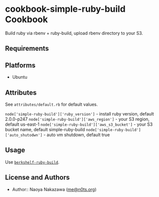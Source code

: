 cookbook-simple-ruby-build Cookbook
===================================
Build ruby via rbenv + ruby-build, upload rbenv directory to your S3.


Requirements
------------
## Platforms
- Ubuntu


Attributes
----------
See `attributes/default.rb` for default values.

`node['simple-ruby-build']['ruby_version']` - install ruby version, default 2.0.0-p247
`node['simple-ruby-build']['aws_region']` - your S3 region, default us-east-1
`node['simple-ruby-build']['aws_s3_bucket']` - your S3 bucket name, default simple-ruby-build
`node['simple-ruby-build']['auto_shutodwn']` - auto vm shutdown, default true


Usage
-----
Use [`berkshelf-ruby-build`](https://github.com/n0ts/berkshelf-ruby-build/).


License and Authors
-------------------
- Author:: Naoya Nakazawa (<me@n0ts.org>)
